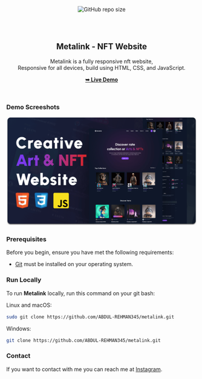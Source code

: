 <div align="center">
  
  ![GitHub repo size](https://img.shields.io/github/repo-size/codewithsadee/metalink)
 

  <br />
  <br />

  <h2 align="center">Metalink - NFT Website</h2>

  Metalink is a fully responsive nft website, <br />Responsive for all devices, build using HTML, CSS, and JavaScript.

  <a href=""><strong>➥ Live Demo</strong></a>

</div>

<br />

### Demo Screeshots

![Metalink Desktop Demo](./readme-images/desktop.png "Desktop Demo")

### Prerequisites

Before you begin, ensure you have met the following requirements:

* [Git](https://git-scm.com/downloads "Download Git") must be installed on your operating system.

### Run Locally

To run **Metalink** locally, run this command on your git bash:

Linux and macOS:

```bash
sudo git clone https://github.com/ABDUL-REHMAN345/metalink.git
```

Windows:

```bash
git clone https://github.com/ABDUL-REHMAN345/metalink.git
```

### Contact

If you want to contact with me you can reach me at [Instagram](https://www.instagram.com/coder_life98/).
